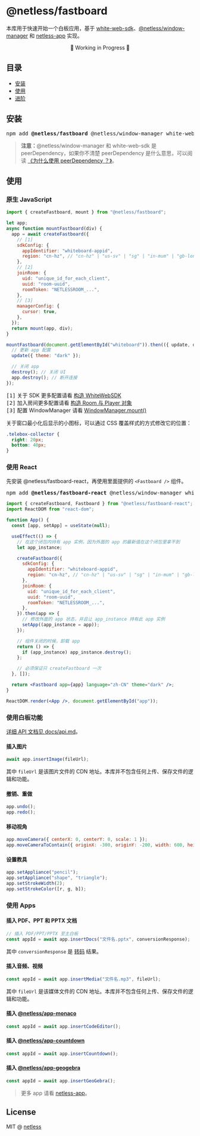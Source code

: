 # @netless/fastboard

本库用于快速开始一个白板应用，基于 [white-web-sdk](https://www.npmjs.com/package/white-web-sdk)、[@netless/window-manager](https://www.npmjs.com/package/@netless/window-manager) 和 [netless-app](https://github.com/netless-io/netless-app) 实现。

<p align=center>🚧 Working in Progress 🚧</p>

## 目录

- [安装](#install)
- [使用](#usage)
- [进阶](./docs)

<h2 id="install">安装</h2>

<pre class="language-bash">
npm add <b>@netless/fastboard</b> @netless/window-manager white-web-sdk
</pre>

> **注意：**@netless/window-manager 和 white-web-sdk 是 peerDependency，如果你不清楚 peerDependency 是什么意思，可以阅读 [《为什么使用 peerDependency ？》](./docs/peer-dependency.md)。

<h2 id="usage">使用</h2>

### 原生 JavaScript

```js
import { createFastboard, mount } from "@netless/fastboard";

let app;
async function mountFastboard(div) {
  app = await createFastboard({
    // [1]
    sdkConfig: {
      appIdentifier: "whiteboard-appid",
      region: "cn-hz", // "cn-hz" | "us-sv" | "sg" | "in-mum" | "gb-lon"
    },
    // [2]
    joinRoom: {
      uid: "unique_id_for_each_client",
      uuid: "room-uuid",
      roomToken: "NETLESSROOM_...",
    },
    // [3]
    managerConfig: {
      cursor: true,
    },
  });
  return mount(app, div);
}

mountFastboard(document.getElementById("whiteboard")).then(({ update, destroy }) => {
  // 更新 app 配置
  update({ theme: "dark" });

  // 关闭 app
  destroy(); // 关闭 UI
  app.destroy(); // 断开连接
});
```

<samp>[1]</samp> 关于 SDK 更多配置请看 [构造 WhiteWebSDK](https://developer.netless.link/javascript-zh/home/construct-white-web-sdk)\
<samp>[2]</samp> 加入房间更多配置请看 [构造 Room 与 Player 对象](https://developer.netless.link/javascript-zh/home/construct-room-and-player)\
<samp>[3]</samp> 配置 WindowManager 请看 [WindowManager.mount()](https://github.com/netless-io/window-manager/blob/master/docs/api.md#mount)

关于窗口最小化后显示的小图标，可以通过 CSS 覆盖样式的方式修改它的位置：

```css
.telebox-collector {
  right: 20px;
  bottom: 40px;
}
```

### 使用 React

先安装 @netless/fastboard-react，再使用里面提供的 `<Fastboard />` 组件。

<pre class="language-bash">
npm add <b>@netless/fastboard-react</b> @netless/window-manager white-web-sdk react react-dom
</pre>

```jsx
import { createFastboard, Fastboard } from "@netless/fastboard-react";
import ReactDOM from "react-dom";

function App() {
  const [app, setApp] = useState(null);

  useEffect(() => {
    // 在这个闭包内持有 app 实例，因为外面的 app 的最新值在这个闭包里拿不到
    let app_instance;

    createFastboard({
      sdkConfig: {
        appIdentifier: "whiteboard-appid",
        region: "cn-hz", // "cn-hz" | "us-sv" | "sg" | "in-mum" | "gb-lon"
      },
      joinRoom: {
        uid: "unique_id_for_each_client",
        uuid: "room-uuid",
        roomToken: "NETLESSROOM_...",
      },
    }).then(app => {
      // 修改外面的 app 状态，并且让 app_instance 持有此 app 实例
      setApp((app_instance = app));
    });

    // 组件关闭的时候，卸载 app
    return () => {
      if (app_instance) app_instance.destroy();
    };

    // 必须保证只 createFastboard 一次
  }, []);

  return <Fastboard app={app} language="zh-CN" theme="dark" />;
}

ReactDOM.render(<App />, document.getElementById("app"));
```

### 使用白板功能

[详细 API 文档见 docs/api.md](./docs/api.md)。

#### 插入图片

```js
await app.insertImage(fileUrl);
```

其中 `fileUrl` 是该图片文件的 CDN 地址。本库并不包含任何上传、保存文件的逻辑和功能。

#### 撤销、重做

```js
app.undo();
app.redo();
```

#### 移动视角

```js
app.moveCamera({ centerX: 0, centerY: 0, scale: 1 });
app.moveCameraToContain({ originX: -300, originY: -200, width: 600, height: 400 });
```

#### 设置教具

```js
app.setAppliance("pencil");
app.setAppliance("shape", "triangle");
app.setStrokeWidth(2);
app.setStrokeColor([r, g, b]);
```

### 使用 Apps

#### 插入 PDF、PPT 和 PPTX 文档

```js
// 插入 PDF/PPT/PPTX 至主白板
const appId = await app.insertDocs("文件名.pptx", conversionResponse);
```

其中 `conversionResponse` 是 [转码](https://developer.netless.link/server-zh/home/server-conversion#get-%E6%9F%A5%E8%AF%A2%E4%BB%BB%E5%8A%A1%E8%BD%AC%E6%8D%A2%E8%BF%9B%E5%BA%A6) 结果。

#### 插入音频、视频

```js
const appId = await app.insertMedia("文件名.mp3", fileUrl);
```

其中 `fileUrl` 是该媒体文件的 CDN 地址。本库并不包含任何上传、保存文件的逻辑和功能。

#### 插入 [@netless/app-monaco](https://github.com/netless-io/netless-app/tree/master/packages/app-monaco)

```js
const appId = await app.insertCodeEditor();
```

#### 插入 [@netless/app-countdown](https://github.com/netless-io/netless-app/tree/master/packages/app-countdown)

```js
const appId = await app.insertCountdown();
```

#### 插入 [@netless/app-geogebra](https://github.com/netless-io/netless-app/tree/master/packages/app-geogebra)

```js
const appId = await app.insertGeoGebra();
```

> 更多 app 请看 [netless-app](#https://github.com/netless-io/netless-app)。

## License

MIT @ [netless](https://github.com/netless-io)
